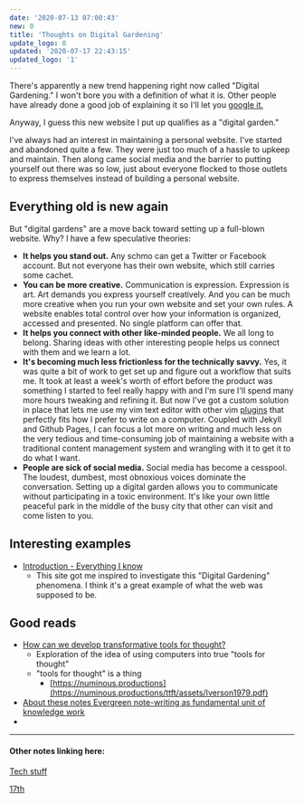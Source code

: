 ```yaml
---
date: '2020-07-13 07:00:43'
new: 0
title: 'Thoughts on Digital Gardening'
update_logo: 0
updated: '2020-07-17 22:43:15'
updated_logo: '1'
---
```

There's apparently a new trend happening right now called "Digital Gardening." I
won't bore you with a definition of what it is. Other people have already done a
good job of explaining it so I'll let you [google it.](https://www.google.com/search?q=digital+gardening)

Anyway, I guess this new website I put up qualifies as a "digital garden."

I've always had an interest in maintaining a personal website. I've started and
abandoned quite a few. They were just too much of a hassle to upkeep and
maintain. Then along came social media and the barrier to putting yourself out
there was so low, just about everyone flocked to those outlets to express
themselves instead of building a personal website.

## Everything old is new again

But "digital gardens" are a move back toward setting up a full-blown website.
Why? I have a few speculative theories:

* **It helps you stand out.** Any schmo can get a Twitter or Facebook account. But
  not everyone has their own website, which still carries some cachet.
* **You can be more creative.** Communication is expression. Expression is
  art. Art demands you express yourself creatively. And you can be much more
  creative when you run your own website and set your own rules. A website
  enables total control over how your information is organized, accessed and
  presented. No single platform can offer that.
* **It helps you connect with other like-minded people.** We all long to belong.
  Sharing ideas with other interesting people helps us connect with
  them and we learn a lot.
* **It's becoming much less frictionless for the technically savvy.** Yes, it
  was quite a bit of work to get set up and figure out a workflow that suits me.
  It took at least a week's worth of effort before the product was something I
  started to feel really happy with and I'm sure I'll spend many more hours
  tweaking and refining it. But now I've got a custom solution in place that
  lets me use my vim text editor with other vim [plugins](/vimwiki) that
  perfectly fits how I prefer to write on a computer. Coupled with Jekyll and
  Github Pages, I can focus a lot more on writing and much less on the very
  tedious and time-consuming job of maintaining a website with a traditional
  content management system and wrangling with it to get it to do what I want.
* **People are sick of social media.** Social media has become a cesspool. The
  loudest, dumbest, most obnoxious voices dominate the conversation. Setting up
  a digital garden allows you to communicate without participating in a toxic
  environment. It's like your own little peaceful park in the middle of the busy
  city that other can visit and come listen to you.

## Interesting examples
* [Introduction - Everything I know](https://wiki.nikitavoloboev.xyz/)
  * This site got me inspired to investigate this "Digital Gardening" phenomena.
    I think it's a great example of what the web was supposed to be.

## Good reads
* [How can we develop transformative tools for thought?](https://numinous.productions/ttft/)
  * Exploration of the idea of using computers into true "tools for thought"
  * "tools for thought" is a thing
    * [https://numinous.productions](https://numinous.productions/ttft/assets/Iverson1979.pdf)
* [About these notes  Evergreen note-writing as fundamental unit of knowledge work](https://notes.andymatuschak.org/About_these_notes?stackedNotes=z3SjnvsB5aR2ddsycyXofbYR7fCxo7RmKW2be)
*

---
#### Other notes linking here:

[Tech stuff](/Tech-stuff)

[17th](/2020-07-17)
